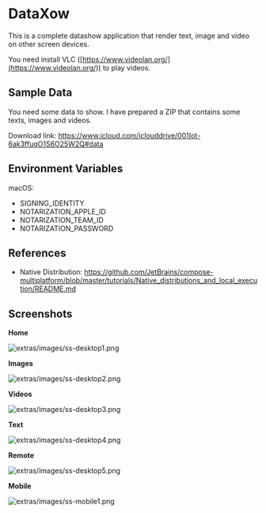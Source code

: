 # DataXow

This is a complete datashow application that render text, image and video on other screen devices.

You need install VLC ([https://www.videolan.org/](https://www.videolan.org/)) to play videos.

## Sample Data

You need some data to show. I have prepared a ZIP that contains some texts, images and videos.

Download link: https://www.icloud.com/iclouddrive/001Iot-6ak3ffuqO1S6O25W2Q#data

## Environment Variables

macOS:

- SIGNING_IDENTITY
- NOTARIZATION_APPLE_ID
- NOTARIZATION_TEAM_ID
- NOTARIZATION_PASSWORD

## References

- Native Distribution: https://github.com/JetBrains/compose-multiplatform/blob/master/tutorials/Native_distributions_and_local_execution/README.md

## Screenshots

**Home**

![extras/images/ss-desktop1.png](extras/images/ss-desktop1.png)

**Images**

![extras/images/ss-desktop2.png](extras/images/ss-desktop2.png)

**Videos**

![extras/images/ss-desktop3.png](extras/images/ss-desktop3.png)

**Text**

![extras/images/ss-desktop4.png](extras/images/ss-desktop4.png)

**Remote**

![extras/images/ss-desktop5.png](extras/images/ss-desktop5.png)

**Mobile**

![extras/images/ss-mobile1.png](extras/images/ss-mobile1.png)
